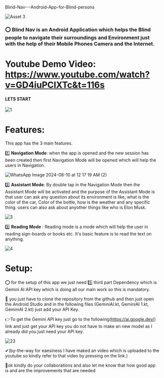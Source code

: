  Blind-Nav---Android-App-for-Blind-persons

![Asset 3](https://github.com/user-attachments/assets/d49f6059-cffb-4cef-93cb-886c1484e657)

 

  ### ⭕ Blind Nav is an Android Application which helps the Blind people to navigate their surroundings and Environment just with the help of their Mobile Phones Camera and the Internet.

  # Youtube Demo Video: https://www.youtube.com/watch?v=GD4iuPCIXTc&t=116s

  #### LETS START
 
  ![1](https://github.com/user-attachments/assets/b55143ac-98ff-4c34-a27c-3f409998e59f)



# Features:

This app has the 3 main features.


1️⃣ **Navigation Mode**: when the app is opened and the new session has been created then first Navigation Mode will be opened which will help the users in Navigation.



![WhatsApp Image 2024-08-10 at 12 17 19 AM (2)](https://github.com/user-attachments/assets/42866c75-480b-4761-92a6-3cf0159a7bab)




2️⃣ **Assistant Mode**: By double tap in the Navigation Mode then the Assistant Mode will be activated and the purpose of the Assistant Mode is that user can ask any question about its 
environment is like, what is the color of the car,  Color of the bottle, how is the weather and any specific thing. users can also ask about anyother things like who is Elon Musk.



![3](https://github.com/user-attachments/assets/150214b9-3d79-43d6-9107-b308434cd91e)


3️⃣ **Reading Mode** : Reading mode is a mode which will help the user in reading sign-boards or books etc. It's basic feature is to read the text on anything.


![4](https://github.com/user-attachments/assets/2037617e-d0c2-497a-a0ad-41472889a0e4)








# Setup:



⭕ for the setup of this app we just need 1️⃣ third part Dependency which is Gemini AI API key which is doing all our main work so this is mandatory.

🔎 you just have to clone the repository from the github and then just open the Android Studio and in the following files (GeminiAI.kt, GeminiAI 1.kt, GeminiAI 2.kt) just add your API Key.


👉To get the Gemini API key just go to the following(https://ai.google.dev/) link and just get your API key you do not have to make an new model as I already did you just need your API key.

![23](https://github.com/user-attachments/assets/f4e5aebc-37e2-417e-a381-16d6ca432032)



✔(by-the-way for eaesiness I have maked an video which is uploaded to the youtube so kindly refer to that video by pressing on the link.)


🛑ok kindly do your collaborations and also let me know that how good app is and are the improvements that are needed




